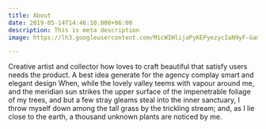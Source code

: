 ```yaml
---
title: About
date: 2019-05-14T14:46:10.000+06:00
description: This is meta description
image: https://lh3.googleusercontent.com/MicWIHlijaPyKEPyezycIaN9yF-GamNUy1YgjxqrHbd1F54prZXXhQN1CF3WwzQUrPzecUi0llL4eAFgu4VMTtei4_SPpX8o9X_Y61ZEyibjC1OXLjEyUT9WT6x72Gp0L53u1_QiHL6obLtntFqxrt9OVqE1OQBY3eWqAMB8wBBt0tOX3Lj5HWoaq114Qsa9uCHdlequC6yIPHVeKGuiQXqrm0s6yjOl5kr_XU5Z3jEjdir8LE5eluFoDI9FqcatjdxaejgpMS_JeadXmbUccNy6W3mwpe33dYjH62q0AxnbRKgYalp7XtVGzz2_n8_6vXk6akyGbCGAUvZtjU11ZmYlzwHucIq25FjR4R45JLAf8QnedD3IMIPsyQefF8Pj1BF4fOpn9h0O9ycZWOoVLQNa2cQqE7iBHQy4JoNe_cDFiFRzC6S_Qj65UCqkehHiog7M9re8pVLjnVw-7_Rbn1bTXHmuCYu-g1bJJqO2OFXEV4slf1yXBkGAfs2oDiVdUUQsKfbQcEVKAFDj9YYI9LHzhk6YtFsNbPUe3mQMtkfe1ZMxVYnVK7zL9vzPBFzGWBdPQ7phV4G5fcyDsdzMe42-xSiFgSR04iyXpRnSHk4dLAdORZbHlHlT5cXqtvSLWAaLxLYwkbAaSIt21X1mN7BVxqEzM9LcJfy6WL7IgvuopMB8bO9lJBC-8kBVhw

---
```

Creative artist and collector how loves to craft beautiful that satisfy users needs the product. A best idea generate for the agency complay smart and elegant design When, while the lovely valley teems with vapour around me, and the meridian sun strikes the upper surface of the impenetrable foliage of my trees, and but a few stray gleams steal into the inner sanctuary, I throw myself down among the tall grass by the trickling stream; and, as I lie close to the earth, a thousand unknown plants are noticed by me.